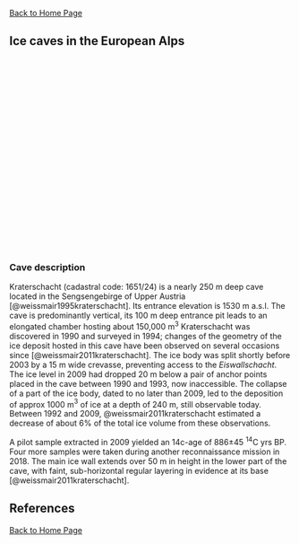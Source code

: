 [Back to Home Page](https://tr1813.github.io/ancient-ice-in-austria/html/index.html)

<link rel="stylesheet" href="https://unpkg.com/leaflet@1.6.0/dist/leaflet.css"
   integrity="sha512-xwE/Az9zrjBIphAcBb3F6JVqxf46+CDLwfLMHloNu6KEQCAWi6HcDUbeOfBIptF7tcCzusKFjFw2yuvEpDL9wQ=="
   crossorigin=""/> 
     <!-- Make sure you put this AFTER Leaflet's CSS -->
 <script src="https://unpkg.com/leaflet@1.6.0/dist/leaflet.js"
   integrity="sha512-gZwIG9x3wUXg2hdXF6+rVkLF/0Vi9U8D2Ntg4Ga5I5BZpVkVxlJWbSQtXPSiUTtC0TjtGOmxa1AJPuV0CPthew=="
   crossorigin=""></script>
   
<div id= "themap">
<h2>Ice caves in the European Alps</h2>
<div id="mapid"></div>

<style type="text/css">
   #mapid { height: 340px; }
</style>

</div>
  <script src='../javascript/map_box.js'  type="text/javascript"></script>  
</div>
 
### Cave description


Kraterschacht (cadastral code: 1651/24) is a nearly 250 m deep cave located in the Sengsengebirge of Upper Austria [@weissmair1995kraterschacht]. 
Its entrance elevation is 1530 m a.s.l.
The cave is predominantly vertical, its 100 m deep entrance pit leads to an elongated chamber hosting about 150,000 m$^3$
Kraterschacht was discovered in 1990 and surveyed in 1994; changes of the geometry of the ice deposit hosted in this cave have been observed on several occasions since [@weissmair2011kraterschacht].
The ice body was split shortly before 2003 by a 15 m wide crevasse, preventing access to the _Eiswallschacht_.
The ice level in 2009 had dropped 20 m below a pair of anchor points placed in the cave between 1990 and 1993, now inaccessible. 
The collapse of a part of the ice body, dated to no later than 2009, led to the deposition of approx 1000 m$^3$ of ice at a depth of 240 m, still observable today. 
Between 1992 and 2009, @weissmair2011kraterschacht estimated a decrease of about 6% of the total ice volume  from these observations.

A pilot sample extracted in 2009 yielded an 14c-age of 886±45 $^{14}$C yrs BP. 
Four more samples were taken during another reconnaissance mission in 2018. 
The main ice wall extends over 50 m in height in the lower part of the cave, with faint, sub-horizontal regular layering in evidence at its base [@weissmair2011kraterschacht].

## References

[Back to Home Page](https://tr1813.github.io/ancient-ice-in-austria/html/index.html)

